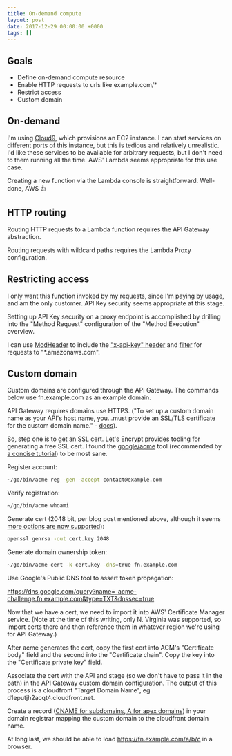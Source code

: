 ```yaml
---
title: On-demand compute
layout: post
date: 2017-12-29 00:00:00 +0000
tags: []
---
```

## Goals

* Define on-demand compute resource
* Enable HTTP requests to urls like example.com/\*
* Restrict access
* Custom domain

## On-demand

I'm using [Cloud9](netbook-development), which provisions an EC2 instance. I can start services on different ports of this instance, but this is tedious and relatively unrealistic. I'd like these services to be available for arbitrary requests, but I don't need to them running all the time. AWS' Lambda seems appropriate for this use case.

Creating a new function via the Lambda console is straightforward. Well-done, AWS 👍

## HTTP routing

Routing HTTP requests to a Lambda function requires the API Gateway abstraction.

Routing requests with wildcard paths requires the Lambda Proxy configuration.

## Restricting access

I only want this function invoked by my requests, since I'm paying by usage, and am the only customer. API Key security seems appropriate at this stage.

Setting up API Key security on a proxy endpoint is accomplished by drilling into the
"Method Request" configuration of the "Method Execution" overview.

I can use [ModHeader](prototype-toolkit) to include the ["x-api-key" header](https://docs.aws.amazon.com/apigateway/latest/developerguide/how-to-use-postman-to-call-api.html) and [filter](https://docs.google.com/document/d/1-2CSdz1I7Sfr32R_KAYgLffGslpw2eGoX3xyKn1A3Iw/pub#h.us8lgitrn0f5) for requests to "\*.amazonaws.com".

## Custom domain

Custom domains are configured through the API Gateway. The commands below use fn.example.com as an example domain.

API Gateway requires domains use HTTPS. ("To set up a custom domain name as your API's host name, you...must provide an SSL/TLS certificate for the custom domain name." - [docs](https://docs.aws.amazon.com/apigateway/latest/developerguide/how-to-custom-domains.html)).

So, step one is to get an SSL cert. Let's Encrypt provides tooling for generating a free SSL cert. I found the [google/acme](https://github.com/google/acme) tool (recommended by [a concise tutorial](https://medium.com/@yhjor/setup-your-aws-api-gateway-with-custom-domain-in-7-steps-86dd32d968a1)) to be most sane.

Register account:

```sh
~/go/bin/acme reg -gen -accept contact@example.com
```

Verify registration:

```sh
~/go/bin/acme whoami
```

Generate cert (2048 bit, per blog post mentioned above, although it seems [more options are now supported](https://docs.aws.amazon.com/acm/latest/userguide/import-certificate-prerequisites.html)):

```sh
openssl genrsa -out cert.key 2048
```

Generate domain ownership token:

```sh
~/go/bin/acme cert -k cert.key -dns=true fn.example.com
```

Use Google's Public DNS tool to assert token propagation:

https://dns.google.com/query?name=_acme-challenge.fn.example.com&type=TXT&dnssec=true

Now that we have a cert, we need to import it into AWS' Certificate Manager service. (Note at the time of this writing, only N. Virginia was supported, so import certs there and then reference them in whatever region we're using for API Gateway.)

After acme generates the cert, copy the first cert into ACM's "Certificate body" field and the second into the "Certificate chain". Copy the key into the "Certificate private key" field.

Associate the cert with the API and stage (so we don't have to pass it in the path) in the API Gateway custom domain configuration. The output of this process is a cloudfront "Target Domain Name", eg d1eputjh2acqt4.cloudfront.net.

Create a record ([CNAME for subdomains, A for apex domains](https://docs.aws.amazon.com/apigateway/latest/developerguide/how-to-edge-optimized-custom-domain-name.html)) in your domain registrar mapping the custom domain to the cloudfront domain name.

At long last, we should be able to load https://fn.example.com/a/b/c in a browser.